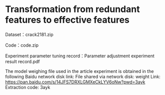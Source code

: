 # Transformation from redundant features to effective features


  Dataset：crack2181.zip


  Code：code.zip


  Experiment parameter tuning record：Parameter adjustment experiment result record.pdf


  The model weighing file used in the article experiment is obtained in the following Baidu network disk link:
  File shared via network disk: weight
  Link: https://pan.baidu.com/s/14JFS7DRXLGMXeCkLYV6oNw?pwd=3ayk Extraction code: 3ayk
    
